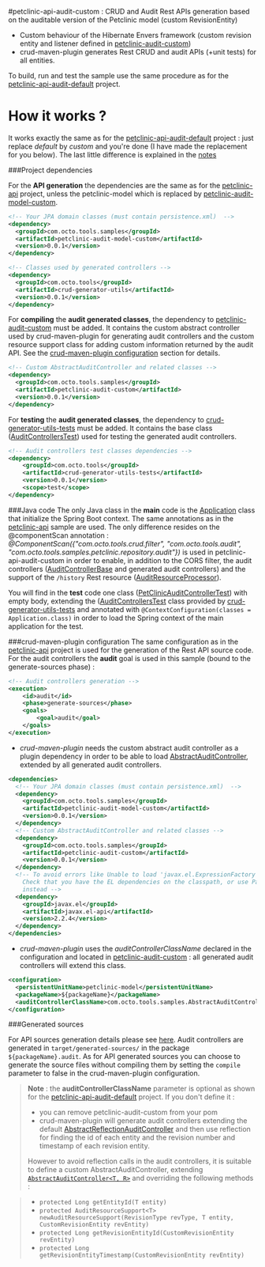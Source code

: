 #petclinic-api-audit-custom : CRUD and Audit Rest APIs generation based on the auditable version of the Petclinic model (custom RevisionEntity)

* Custom behaviour of the Hibernate Envers framework (custom revision entity and listener defined in [petclinic-audit-custom](../petclinic-audit-custom))
* crud-maven-plugin generates Rest CRUD and audit APIs (+unit tests) for all entities.

To build, run and test the sample use the same procedure as for the [petclinic-api-audit-default](../petclinic-api-audit-default) project.

How it works ?
==============

It works exactly the same as for the [petclinic-api-audit-default](../petclinic-api-audit-default#how-it-works) project : just replace *default* by *custom* and you're done (I have made the replacement for you below). The last little difference is explained in the [notes](#note)

###Project dependencies

For the **API generation** the dependencies are the same as for the [petclinic-api](../petclinic-api/README.md#project-dependencies) project, unless the petclinic-model which is replaced by [petclinic-audit-model-custom](../petclinic-audit-model-custom).
```xml
<!-- Your JPA domain classes (must contain persistence.xml)  -->
<dependency>
  <groupId>com.octo.tools.samples</groupId>
  <artifactId>petclinic-audit-model-custom</artifactId>
  <version>0.0.1</version>
</dependency>						

<!-- Classes used by generated controllers -->
<dependency>
  <groupId>com.octo.tools</groupId>
  <artifactId>crud-generator-utils</artifactId>
  <version>0.0.1</version>
</dependency>
```
For **compiling** the **audit generated classes**, the dependency to [petclinic-audit-custom](../petclinic-audit-custom) must be added. It contains the custom abstract controller used by crud-maven-plugin for generating audit controllers and the custom resource support class for adding custom information returned by the audit API. See the [crud-maven-plugin configuration](#crud-maven-plugin-configuration) section for details.
```xml
<!-- Custom AbstractAuditController and related classes -->
<dependency>
  <groupId>com.octo.tools.samples</groupId>
  <artifactId>petclinic-audit-custom</artifactId>
  <version>0.0.1</version>
</dependency>
```
For **testing** the **audit generated classes**, the dependency to [crud-generator-utils-tests](../../crud-generator-utils-tests) must be added. It contains the base class ([AuditControllersTest](../../crud-generator-utils-tests/src/main/java/com/octo/tools/audit/AuditControllersTest.java)) used for testing the generated audit controllers.
```xml
<!-- Audit controllers test classes dependencies -->
<dependency>
    <groupId>com.octo.tools</groupId>
    <artifactId>crud-generator-utils-tests</artifactId>
    <version>0.0.1</version>
    <scope>test</scope>
</dependency>
```

###Java code
The only Java class in the **main** code is the [Application](src/main/java/com/octo/tools/samples/petclinic/Application.java) class that initialize the Spring Boot context. The same annotations as in the [petclinic-api](../petclinic-api/README.md#java-code) sample are used. The only difference resides on the @componentScan annotation : *@ComponentScan({"com.octo.tools.crud.filter", "com.octo.tools.audit", "com.octo.tools.samples.petclinic.repository.audit"})* is used in petclinic-api-audit-custom in order to enable, in addition to the CORS filter, the audit controllers ([AuditControllerBase](../../audit-core/src/main/java/com/octo/tools/audit/AuditControllerBase.java) and generated audit controllers) and the support of the ``/history`` Rest resource ([AuditResourceProcessor](../../audit-core/src/main/java/com/octo/tools/audit/AuditResourceProcessor.java)).

You will find in the **test** code one class ([PetClinicAuditControllerTest](src/test/java/com/octo/tools/samples/petclinic/PetClinicAuditControllerTest.java)) with empty body, extending the ([AuditControllersTest](../../crud-generator-utils-tests/src/main/java/com/octo/tools/audit/AuditControllersTest.java) class provided by [crud-generator-utils-tests](../../crud-generator-utils-tests) and annotated with ``@ContextConfiguration(classes = Application.class)`` in order to load the Spring context of the main application for the test.

###crud-maven-plugin configuration
The same configuration as in the [petclinic-api](../petclinic-api#crud-maven-plugin-configuration) project is used for the generation of the Rest API source code.
For the audit controllers the **audit** goal is used in this sample (bound to the generate-sources phase) :
```xml
<!-- Audit controllers generation -->
<execution>
    <id>audit</id>
    <phase>generate-sources</phase>
    <goals>
        <goal>audit</goal>
    </goals>
</execution>
```

* *crud-maven-plugin* needs the custom abstract audit controller as a plugin dependency in order to be able to load  [AbstractAuditController](../petclinic-audit-custom/src/main/java/com/octo/tools/samples/AbstractAuditController.java), extended by all generated audit controllers.
```xml
<dependencies>
  <!-- Your JPA domain classes (must contain persistence.xml)  -->
  <dependency>
    <groupId>com.octo.tools.samples</groupId>
    <artifactId>petclinic-audit-model-custom</artifactId>
    <version>0.0.1</version>
  </dependency>
  <!-- Custom AbstractAuditController and related classes -->
  <dependency>
    <groupId>com.octo.tools.samples</groupId>
    <artifactId>petclinic-audit-custom</artifactId>
    <version>0.0.1</version>
  </dependency>						
  <!-- To avoid errors like Unable to load 'javax.el.ExpressionFactory'. 
    Check that you have the EL dependencies on the classpath, or use ParameterMessageInterpolator 
    instead -->
  <dependency>
    <groupId>javax.el</groupId>
    <artifactId>javax.el-api</artifactId>
    <version>2.2.4</version>
  </dependency>
</dependencies>
```
* *crud-maven-plugin* uses the *auditControllerClassName* declared in the configuration and located in [petclinic-audit-custom](../petclinic-audit-custom) : all generated audit controllers will extend this class.
```xml
<configuration>
  <persistentUnitName>petclinic-model</persistentUnitName>
  <packageName>${packageName}</packageName>
  <auditControllerClassName>com.octo.tools.samples.AbstractAuditController</auditControllerClassName>
</configuration>
```

###Generated sources

For API sources generation details please see [here](../petclinic-api/README.md#generated-sources).
Audit controllers are generated in ``target/generated-sources/`` in the package ``${packageName}.audit``. As for API generated sources you can choose to generate the source files without compiling them by setting the ``compile`` parameter to false in the crud-maven-plugin configuration.

> **Note** : the **auditControllerClassName** parameter is optional as shown for the [petclinic-api-audit-default](../petclinic-api-audit-default/README.md#Note) project. If you don't define it :
>
>- you can remove petclinic-audit-custom from your pom
>- crud-maven-plugin will generate audit controllers extending the default [AbstractReflectionAuditController](../../audit-core/src/main/java/com/octo/tools/audit/AbstractReflectionAuditController.java) and then use reflection for finding the id of each entity and the revision number and timestamp of each revision entity.
>
> However to avoid reflection calls in the audit controllers, it is suitable to define a custom AbstractAuditController, extending [``AbstractAuditController<T, R>``](../../audit-core/src/main/java/com/octo/tools/audit/AbstractAuditController.java) and overriding the following methods :

>- ``protected Long getEntityId(T entity)``
>- ``protected AuditResourceSupport<T> newAuditResourceSupport(RevisionType revType, T entity, CustomRevisionEntity revEntity)``
>- ``protected Long getRevisionEntityId(CustomRevisionEntity revEntity)``
>- ``protected Long getRevisionEntityTimestamp(CustomRevisionEntity revEntity)``
